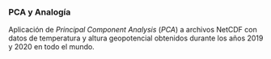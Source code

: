 ### PCA y Analogía
Aplicación de *Principal Component Analysis* (*PCA*) a archivos NetCDF con datos de temperatura y altura geopotencial obtenidos durante los años 2019 y 2020 en todo el mundo.
